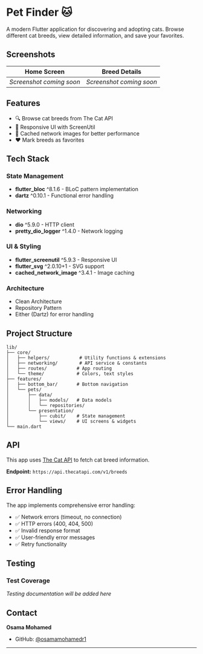 # Pet Finder 🐱

A modern Flutter application for discovering and adopting cats. Browse different cat breeds, view detailed information, and save your favorites.

## Screenshots

| Home Screen | Breed Details |
|------------|---------------|
| *Screenshot coming soon* | *Screenshot coming soon* |
## Features

- 🔍 Browse cat breeds from The Cat API
- 📱 Responsive UI with ScreenUtil
- 💾 Cached network images for better performance
- ❤️ Mark breeds as favorites

## Tech Stack


### State Management
- **flutter_bloc** ^8.1.6 - BLoC pattern implementation
- **dartz** ^0.10.1 - Functional error handling

### Networking
- **dio** ^5.9.0 - HTTP client
- **pretty_dio_logger** ^1.4.0 - Network logging

### UI & Styling
- **flutter_screenutil** ^5.9.3 - Responsive UI
- **flutter_svg** ^2.0.10+1 - SVG support
- **cached_network_image** ^3.4.1 - Image caching

### Architecture
- Clean Architecture
- Repository Pattern
- Either (Dartz) for error handling

## Project Structure

```
lib/
├── core/
│   ├── helpers/           # Utility functions & extensions
│   ├── networking/        # API service & constants
│   ├── routes/           # App routing
│   └── theme/            # Colors, text styles
├── features/
│   ├── bottom_bar/       # Bottom navigation
│   └── pets/
│       ├── data/
│       │   ├── models/   # Data models
│       │   └── repositories/
│       └── presentation/
│           ├── cubit/    # State management
│           └── views/    # UI screens & widgets
└── main.dart
```


## API

This app uses [The Cat API](https://thecatapi.com/) to fetch cat breed information.

**Endpoint:** `https://api.thecatapi.com/v1/breeds`

## Error Handling

The app implements comprehensive error handling:
- ✅ Network errors (timeout, no connection)
- ✅ HTTP errors (400, 404, 500)
- ✅ Invalid response format
- ✅ User-friendly error messages
- ✅ Retry functionality

## Testing

### Test Coverage
*Testing documentation will be added here*

## Contact

**Osama Mohamed**
- GitHub: [@osamamohamedr1](https://github.com/osamamohamedr1)

---


